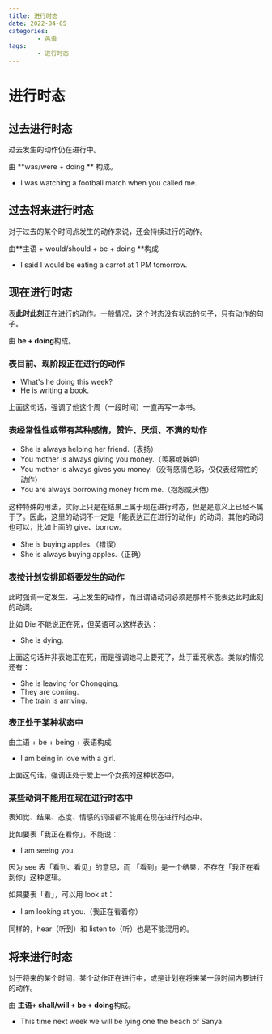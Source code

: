 ```yaml
---
title: 进行时态
date: 2022-04-05
categories:
        - 英语
tags:
        - 进行时态
---
```


# 进行时态

## 过去进行时态

过去发生的动作仍在进行中。

由 **was/were + doing ** 构成。

- I was watching a football match when you called me.

## 过去将来进行时态

对于过去的某个时间点发生的动作来说，还会持续进行的动作。

由**主语 + would/should + be + doing **构成

- I said I would be eating a carrot at 1 PM tomorrow.

## 现在进行时态

表**此时此刻**正在进行的动作。一般情况，这个时态没有状态的句子，只有动作的句子。

由 **be + doing**构成。

### 表目前、现阶段正在进行的动作

- What's he doing this week?
- He is writing a book.

上面这句话，强调了他这个周（一段时间）一直再写一本书。

### 表经常性性或带有某种感情，赞许、厌烦、不满的动作

- She is always helping her friend.（表扬）
- You mother is always giving you money.（羡慕或嫉妒）
- You mother is always gives you money.（没有感情色彩，仅仅表经常性的动作）
- You are always borrowing money from me.（抱怨或厌倦）

这种特殊的用法，实际上只是在结果上属于现在进行时态，但是是意义上已经不属于了。因此，这里的动词不一定是「能表达正在进行的动作」的动词，其他的动词也可以，比如上面的 give、borrow。

- She is buying apples.（错误）
- She is always buying apples.（正确）

### 表按计划安排即将要发生的动作

此时强调一定发生、马上发生的动作，而且谓语动词必须是那种不能表达此时此刻的动词。

比如 Die 不能说正在死，但英语可以这样表达：

- She is dying.

上面这句话并非表她正在死，而是强调她马上要死了，处于垂死状态。类似的情况还有：

- She is leaving for Chongqing.
- They are coming.
- The train is arriving.

### 表正处于某种状态中

由主语 + be + being + 表语构成

- I am being in love with a girl.

上面这句话，强调正处于爱上一个女孩的这种状态中，

### 某些动词不能用在现在进行时态中

表知觉、结果、态度、情感的词语都不能用在现在进行时态中。

比如要表「我正在看你」，不能说：

- I am seeing you.

因为 see 表「看到、看见」的意思，而 「看到」是一个结果，不存在「我正在看到你」这种逻辑。

如果要表「看」，可以用 look at：

- I am looking at you.（我正在看着你）

同样的，hear（听到）和 listen to（听）也是不能混用的。

## 将来进行时态

对于将来的某个时间，某个动作正在进行中，或是计划在将来某一段时间内要进行的动作。

由 **主语+ shall/will + be + doing**构成。

- This time next week we will be lying one the beach of Sanya.